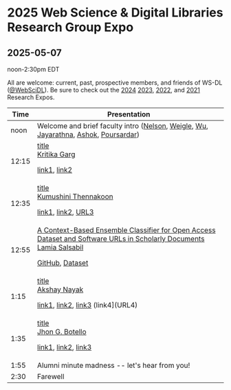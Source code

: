 # 2025 Web Science &amp; Digital Libraries Research Group Expo
## 2025-05-07

noon-2:30pm EDT

All are welcome: current, past, prospective members, and friends of WS-DL ([@WebSciDL](https://bsky.app/profile/webscidl.bsky.social)).  Be sure to check out the [2024](https://github.com/oduwsdl/2024-research-expo) [2023](https://github.com/oduwsdl/2023-research-expo/), [2022](https://github.com/oduwsdl/2022-research-expo/), and [2021](https://github.com/oduwsdl/2021-research-expo/) Research Expos.

| Time  | Presentation |
| --- | --- |
| noon  | Welcome and brief faculty intro ([Nelson](https://bsky.app/profile/phonedudemln.bsky.social), [Weigle](https://bsky.app/profile/weiglemc.bsky.social), [Wu](https://twitter.com/fanchyna), [Jayarathna](https://twitter.com/openmaze), [Ashok](https://twitter.com/VikasGAshok1), [Poursardar](https://twitter.com/Faryane))  |
| 12:15  | [title](googledocslink) <br>[Kritika Garg](https://twitter.com/kritika_garg) <p> [link1](URL1), [link2](URL2) |
| 12:35 | [title](googledocslink) <br> [Kumushini Thennakoon](https://twitter.com/KumushiniT) <p> [link1](URL1), [link2](URL2), [URL3](URL3) |
| 12:55 | [A Context-Based Ensemble Classifier for Open Access Dataset and Software URLs in Scholarly Documents](googledocslink) <br> [Lamia Salsabil](https://twitter.com/liya_lamia) <p> [GitHub](https://github.com/lamps-lab/OADS-HT25), [Dataset](https://github.com/lamps-lab/OADS-HT25/tree/main/dataset) |
| 1:15 | [title](googledocslink) <br> [Akshay Nayak](https://twitter.com/AkshayKNayak7) <p> [link1](URL1), [link2](URL2), [link3](URL3) (link4](URL4) |
| 1:35 | [title](googledocslink) <br> [Jhon G. Botello](https://twitter.com/jhon_gbm12) <p> [link1](URL1), [link2](URL2), [link3](URL3) |
| 1:55 | Alumni minute madness -- let's hear from you! |
| 2:30 | Farewell | 






